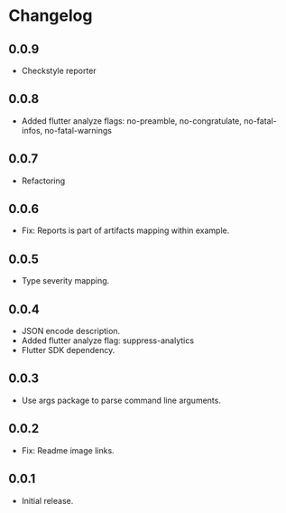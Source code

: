 # Changelog

## 0.0.9

* Checkstyle reporter

## 0.0.8

* Added flutter analyze flags: no-preamble, no-congratulate, no-fatal-infos, no-fatal-warnings

## 0.0.7

* Refactoring

## 0.0.6

* Fix: Reports is part of artifacts mapping within example.

## 0.0.5

* Type severity mapping.

## 0.0.4

* JSON encode description.
* Added flutter analyze flag: suppress-analytics
* Flutter SDK dependency.

## 0.0.3

* Use args package to parse command line arguments.

## 0.0.2

* Fix: Readme image links.

## 0.0.1

* Initial release. 
